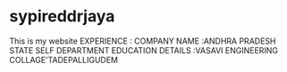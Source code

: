 # sypireddrjaya
This is my website
 EXPERIENCE  :
 COMPANY NAME  :ANDHRA PRADESH STATE SELF DEPARTMENT
 EDUCATION DETAILS  :VASAVI ENGINEERING COLLAGE'TADEPALLIGUDEM
